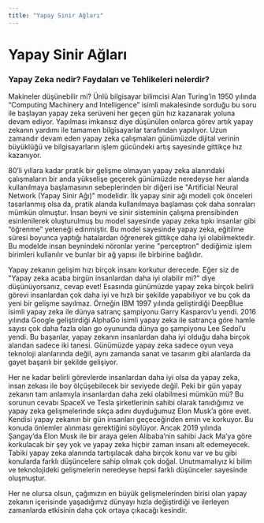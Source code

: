 ```yaml
---
title: "Yapay Sinir Ağları"
---
```


# Yapay Sinir Ağları

### Yapay Zeka nedir? Faydaları ve Tehlikeleri nelerdir?

Makineler düşünebilir mi? Ünlü bilgisayar bilimcisi Alan Turing’in 1950 yılında “Computing Machinery and Intelligence” isimli makalesinde sorduğu bu soru ile başlayan yapay zeka serüveni her geçen gün hız kazanarak yoluna devam ediyor. Yapılması imkansız diye düşünülen onlarca görev artık yapay zekanın yardımı ile tamamen bilgisayarlar tarafından yapılıyor. Uzun zamandır devam eden yapay zeka çalışmaları günümüzde dijital verinin büyüklüğü ve bilgisayarların işlem gücündeki artış sayesinde gittikçe hız kazanıyor.

80’li yıllara kadar pratik bir gelişme olmayan yapay zeka alanındaki çalışmaların bir anda yükselişe geçerek günümüzde neredeyse her alanda kullanılmaya başlamasının sebeplerinden bir diğeri ise "Artificial Neural Network (Yapay Sinir Ağı)" modelidir. İlk yapay sinir ağı modeli çok önceleri tasarlanmış olsa da, pratik alanda kullanılmaya başlaması çok daha sonraları mümkün olmuştur. İnsan beyni ve sinir sisteminin çalışma prensibinden esinlenilerek oluşturulmuş bu model sayesinde yapay zeka tıpkı insanlar gibi “öğrenme” yeteneği edinmiştir. Bu model sayesinde yapay zeka, eğitilme süresi boyunca yaptığı hatalardan öğrenerek gittikçe daha iyi olabilmektedir. Bu modelde insan beynindeki nöronlar yerine "perceptron" dediğimiz işlem birimleri kullanılır ve bunlar bir ağ yapısı ile birbirine bağlıdır.

Yapay zekanın gelişim hızı birçok insanı korkutur derecede. Eğer siz de "Yapay zeka acaba birgün insanlardan daha iyi olabilir mi?" diye düşünüyorsanız, cevap evet! Esasında günümüzde yapay zeka birçok belirli görevi insanlardan çok daha iyi ve hızlı bir şekilde yapabiliyor ve bu çok da yeni bir gelişme sayılmaz. Örneğin IBM 1997 yılında geliştirdiği DeepBlue isimli yapay zeka ile dünya satranç şampiyonu Garry Kasparov’u yendi. 2016 yılında Google geliştirdiği AlphaGo isimli yapay zeka ile satrança göre hamle sayısı çok daha fazla olan go oyununda dünya go şampiyonu Lee Sedol’u yendi. Bu başarılar, yapay zekanın insanlardan daha iyi olduğu daha birçok alandan sadece iki tanesi. Günümüzde yapay zeka sadece oyun veya teknoloji alanlarında değil, aynı zamanda sanat ve tasarım gibi alanlarda da gayet başarılı bir şekilde gelişiyor.

Her ne kadar belirli görevlerde insanlardan daha iyi olsa da yapay zeka, insan zekası ile boy ölçüşebilecek bir seviyede değil. Peki bir gün yapay zekanın tam anlamıyla insanlardan daha zeki olabilmesi mümkün mü? Bu sorunun cevabı SpaceX ve Tesla şirketlerinin sahibi olarak tanıdığımız ve yapay zeka gelişmelerinde sıkça adını duyduğumuz Elon Musk’a göre evet. Kendisi yapay zekanın bir gün insanları geçeceğinden emin ve korkuyor. Bu konuda önlemler alınması gerektiğini söylüyor. Ancak 2019 yılında Şangay’da Elon Musk ile bir araya gelen Alibaba’nin sahibi Jack Ma’ya göre korkulacak bir şey yok ve yapay zeka hiçbir zaman insanı alt edemeyecek. Tabiki yapay zeka alanında tartışılacak daha birçok konu var ve bu gibi konularda farklı düşüncelere sahip olmak çok doğal. Unutmamalıyız ki bilim ve teknolojideki gelişmelerin neredeyse hepsi farklı düşünceler sayesinde oluşmuştur.

Her ne olursa olsun, çağımızın en büyük gelişmelerinden birisi olan yapay zekanın içerisinde yaşadığımız dünyayı hızla değiştirdiği ve ilerleyen zamanlarda etkisinin daha çok ortaya çıkacağı kesindir.